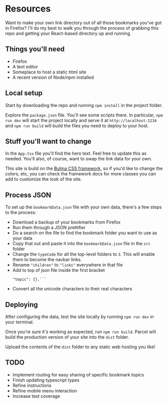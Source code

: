 # Resources

Want to make your own link directory out of all those bookmarks you've got in Firefox? I'll do my best to walk you through the process of grabbing this repo and getting your React-based directory up and running.

## Things you'll need
- Firefox
- A text editor
- Someplace to host a static html site
- A recent version of Node/npm installed

## Local setup

Start by downloading the repo and running `npm install` in the project folder.

Explore the `package.json` file. You'll see some scripts there. In particular, `npm run dev` will start the project locally and serve it at `http://localhost:1234` and `npm run build` will build the files you need to deploy to your host.

## Stuff you'll want to change

In the `App.tsx` file you'll find the hero text. Feel free to update this as needed. You'll also, of course, want to swap the link data for your own.

This site is build on the [Bulma CSS framework](http://bulma.io), so if you'd like to change the colors, etc, you can check the framework docs for more classes you can add to customize the look of the site.

## Process JSON

To set up the `bookmarkData.json` file with your own data, there's a few steps to the process:

- Download a backup of your bookmarks from Firefox
- Run them through a JSON prettifier
- Do a search on the file to find the bookmark folder you want to use as your data
- Copy that out and paste it into the `bookmarkData.json` file in the `src` folder
- Change the `typeCode` for all the top-level folders to `3`. This will enable them to become the navbar links.
- Rename `"children"` to `"links"` everywhere in that file
- Add to top of json file inside the first bracket
  ```"folder": "",
  "topic": {},```
- Convert all the unicode characters to their real characters

## Deploying

After configuring the data, test the site locally by running `npm run dev` in your terminal.

Once you're sure it's working as expected, run `npm run build`. Parcel will build the production version of your site into the `dist` folder.

Upload the contents of the `dist` folder to any static web hosting you like!

## TODO

- Implement routing for easy sharing of specific bookmark topics
- Finish updating typescript types
- Refine instructions
- Refine mobile menu interaction
- Increase test coverage
